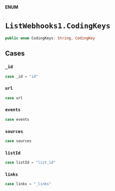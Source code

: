 **ENUM**

# `ListWebhooks1.CodingKeys`

```swift
public enum CodingKeys: String, CodingKey
```

## Cases
### `_id`

```swift
case _id = "id"
```

### `url`

```swift
case url
```

### `events`

```swift
case events
```

### `sources`

```swift
case sources
```

### `listId`

```swift
case listId = "list_id"
```

### `links`

```swift
case links = "_links"
```
